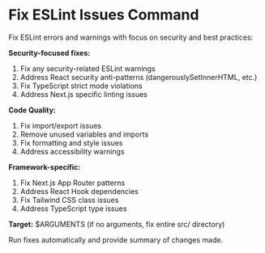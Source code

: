 # Fix ESLint Issues Command

Fix ESLint errors and warnings with focus on security and best practices:

**Security-focused fixes:**

1. Fix any security-related ESLint warnings
2. Address React security anti-patterns (dangerouslySetInnerHTML, etc.)
3. Fix TypeScript strict mode violations
4. Address Next.js specific linting issues

**Code Quality:**

1. Fix import/export issues
2. Remove unused variables and imports
3. Fix formatting and style issues
4. Address accessibility warnings

**Framework-specific:**

1. Fix Next.js App Router patterns
2. Address React Hook dependencies
3. Fix Tailwind CSS class issues
4. Address TypeScript type issues

**Target:** $ARGUMENTS (if no arguments, fix entire src/ directory)

Run fixes automatically and provide summary of changes made.

